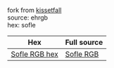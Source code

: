 fork from [kissetfall](https://github.com/kissetfall/keymap_hub)  
source: ehrgb  
hex: sofle  

| Hex           | Full source |
| --------------| ----------- |
| [Sofle RGB hex](https://github.com/kissetfall/keymap_hub/tree/main/sofle)| [Sofle RGB](https://github.com/kissetfall/qmk_firmware/tree/master/keyboards/sofle/keymaps/ehrgb)
